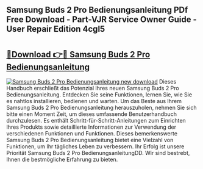 ## Samsung Buds 2 Pro Bedienungsanleitung PDf Free Download - Part-VJR Service Owner Guide - User Repair Edition 4cgl5

# <h2><a href="http://df5urc8.blite.top/?on=Samsung+Buds+2+Pro+Bedienungsanleitung">🔗Download 👉🔴 Samsung Buds 2 Pro Bedienungsanleitung</a></h2>

[![Samsung Buds 2 Pro Bedienungsanleitung new download](https://i.imgur.com/lujVjoI.png)](http://df5urc8.blite.top/?on=Samsung+Buds+2+Pro+Bedienungsanleitung)
Dieses Handbuch erschließt das Potenzial Ihres neuen Samsung Buds 2 Pro Bedienungsanleitung. Entdecken Sie seine Funktionen, lernen Sie, wie Sie es nahtlos installieren, bedienen und warten. Um das Beste aus Ihrem Samsung Buds 2 Pro Bedienungsanleitung herauszuholen, nehmen Sie sich bitte einen Moment Zeit, um dieses umfassende Benutzerhandbuch durchzulesen. Es enthält Schritt-für-Schritt-Anleitungen zum Einrichten Ihres Produkts sowie detaillierte Informationen zur Verwendung der verschiedenen Funktionen und Funktionen. Dieses bemerkenswerte Samsung Buds 2 Pro Bedienungsanleitung bietet eine Vielzahl von Funktionen, um Ihr tägliches Leben zu verbessern. Ihr Erfolg ist unsere Priorität Samsung Buds 2 Pro BedienungsanleitungDD. Wir sind bestrebt, Ihnen die bestmögliche Erfahrung zu bieten.
